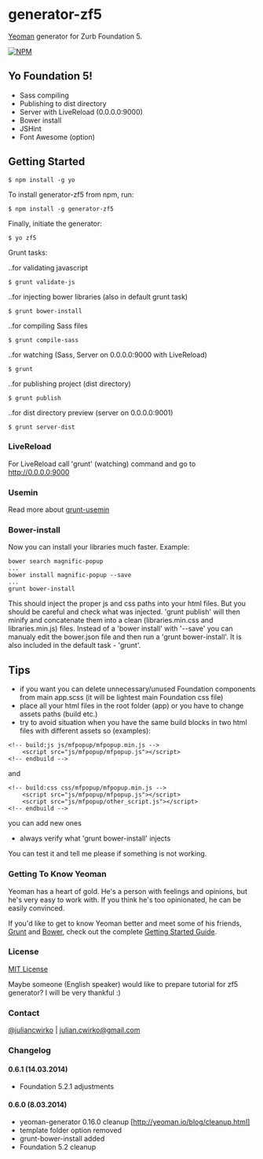 # generator-zf5

[Yeoman](http://yeoman.io) generator for Zurb Foundation 5.

[![NPM](https://nodei.co/npm/generator-zf5.png?downloads=true)](https://nodei.co/npm/generator-zf5/)

## Yo Foundation 5!
* Sass compiling
* Publishing to dist directory
* Server with LiveReload (0.0.0.0:9000)
* Bower install
* JSHint
* Font Awesome (option)

## Getting Started

```
$ npm install -g yo
```

To install generator-zf5 from npm, run:

```
$ npm install -g generator-zf5
```

Finally, initiate the generator:

```
$ yo zf5
```

Grunt tasks:

..for validating javascript
```
$ grunt validate-js
```
..for injecting bower libraries (also in default grunt task)
```
$ grunt bower-install
```
..for compiling Sass files
```
$ grunt compile-sass
```
..for watching (Sass, Server on 0.0.0.0:9000 with LiveReload)
```
$ grunt
```
..for publishing project (dist directory)
```
$ grunt publish
```
..for dist directory preview (server on 0.0.0.0:9001)
```
$ grunt server-dist
```

### LiveReload

For LiveReload call 'grunt' (watching) command and go to http://0.0.0.0:9000

### Usemin

Read more about [grunt-usemin](https://github.com/yeoman/grunt-usemin)

### Bower-install

Now you can install your libraries much faster. Example: 
```
bower search magnific-popup
...
bower install magnific-popup --save
...
grunt bower-install
```
This should inject the proper js and css paths into your html files. But you should be careful and check what was injected.
'grunt publish' will then minify and concatenate them into a clean (libraries.min.css and libraries.min.js) files.
Instead of a 'bower install' with '--save' you can manualy edit the bower.json file and then run a 'grunt bower-install'. It is also included in the default task - 'grunt'.

## Tips

- if you want you can delete unnecessary/unused Foundation components from main app.scss (it will be lightest main Foundation css file)
- place all your html files in the root folder (app) or you have to change assets paths (build etc.)
- try to avoid situation when you have the same build blocks in two html files with different assets so (examples):

```
<!-- build:js js/mfpopup/mfpopup.min.js -->
    <script src="js/mfpopup/mfpopup.js"></script>
<!-- endbuild -->
```
and
```
<!-- build:css css/mfpopup/mfpopup.min.js -->
    <script src="js/mfpopup/mfpopup.js"></script>
    <script src="js/mfpopup/other_script.js"></script>
<!-- endbuild -->
```
you can add new ones

- always verify what 'grunt bower-install' injects

You can test it and tell me please if something is not working.

### Getting To Know Yeoman

Yeoman has a heart of gold. He's a person with feelings and opinions, but he's very easy to work with. If you think he's too opinionated, he can be easily convinced.

If you'd like to get to know Yeoman better and meet some of his friends, [Grunt](http://gruntjs.com) and [Bower](http://bower.io), check out the complete [Getting Started Guide](https://github.com/yeoman/yeoman/wiki/Getting-Started).

### License

[MIT License](http://en.wikipedia.org/wiki/MIT_License)

Maybe someone (English speaker) would like to prepare tutorial for zf5 generator? I will be very thankful :)

### Contact

[@juliancwirko](https://twitter.com/JulianCwirko) | [julian.cwirko@gmail.com](mailto:julian.cwirko@gmail.com)

### Changelog

#### 0.6.1 (14.03.2014)

- Foundation 5.2.1 adjustments

#### 0.6.0 (8.03.2014)

- yeoman-generator 0.16.0 cleanup [http://yeoman.io/blog/cleanup.html]
- template folder option removed
- grunt-bower-install added
- Foundation 5.2 cleanup